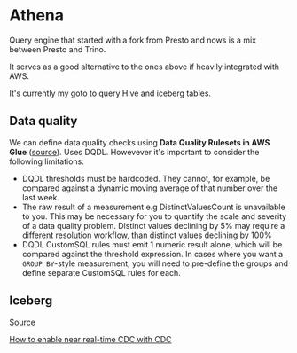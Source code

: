 # Athena

Query engine that started with a fork from Presto and nows is a mix between Presto and Trino.

It serves as a good alternative to the ones above if heavily integrated with AWS.

It's currently my goto to query Hive and iceberg tables.

## Data quality

We can define data quality checks using **Data Quality Rulesets in AWS Glue** ([source](https://www.lariatdata.com/blog/continuous-data-quality-athena)).
Uses DQDL. Howevever it's important to consider the following limitations:

* DQDL thresholds must be hardcoded. They cannot, for example, be compared against a dynamic moving average of that number over the last week.
* The raw result of a measurement e.g DistinctValuesCount is unavailable to you. This may be necessary for you to quantify the scale and severity of a data quality problem. Distinct values declining by 5% may require a different resolution workflow, than distinct values declining by 100%
* DQDL CustomSQL rules must emit 1 numeric result alone, which will be compared against the threshold expression. In cases where you want a `GROUP BY`-style measurement, you will need to pre-define the groups and define separate CustomSQL rules for each.

## Iceberg

[Source](https://aws.amazon.com/blogs/big-data/perform-upserts-in-a-data-lake-using-amazon-athena-and-apache-iceberg/)

[How to enable near real-time CDC with CDC](https://aws.amazon.com/blogs/big-data/perform-upserts-in-a-data-lake-using-amazon-athena-and-apache-iceberg/)
